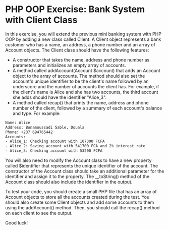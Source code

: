 # PHP OOP Exercise: Bank System with Client Class

In this exercise, you will extend the previous mini banking system with PHP OOP by adding a new class called Client. A Client object represents a bank customer who has a name, an address, a phone number and an array of Account objects. The Client class should have the following features:

- A constructor that takes the name, address and phone number as parameters and initializes an empty array of accounts.
- A method called addAccount(Account $account) that adds an Account object to the array of accounts. The method should also set the account's unique identifier to be the client's name followed by an underscore and the number of accounts the client has. For example, if the client's name is Alice and she has two accounts, the third account she adds should have the identifier "Alice_3".
- A method called recap() that prints the name, address and phone number of the client, followed by a summary of each account's balance and type. For example:


```txt
Name: Alice
Address: Bonamoussadi Sable, Douala
Phone: +237 694765442
Accounts:
- Alice_1: Checking account with 107300 FCFA
- Alice_2: Saving account with 541700 FCA and 2% interest rate
- Alice_3: Checking account with 53200 FCFA
```


You will also need to modify the Account class to have a new property called $identifier that represents the unique identifier of the account. The constructor of the Account class should take an additional parameter for the identifier and assign it to the property. The __toString() method of the Account class should also include the identifier in the output.

To test your code, you should create a small PHP file that has an array of Account objects to store all the accounts created during the test. You should also create some Client objects and add some accounts to them using the addAccount() method. Then, you should call the recap() method on each client to see the output.

Good luck!
